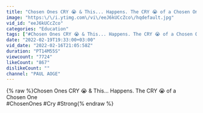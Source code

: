 ```yaml
---
title: "Chosen Ones CRY 😭 & This... Happens. The CRY 😭 of a Chosen One"
image: "https:\/\/i.ytimg.com\/vi\/eeJ6kUCcZco\/hqdefault.jpg"
vid_id: "eeJ6kUCcZco"
categories: "Education"
tags: ["#Chosen Ones CRY 😭 & This... Happens. The CRY 😭 of a Chosen One"]
date: "2022-02-19T19:33:00+03:00"
vid_date: "2022-02-16T21:05:58Z"
duration: "PT14M55S"
viewcount: "7724"
likeCount: "867"
dislikeCount: ""
channel: "PAUL AOGE"
---
```

{% raw %}Chosen Ones CRY 😭 &amp; This... Happens. The CRY 😭 of a Chosen One<br />#ChosenOnes #Cry #Strong{% endraw %}
